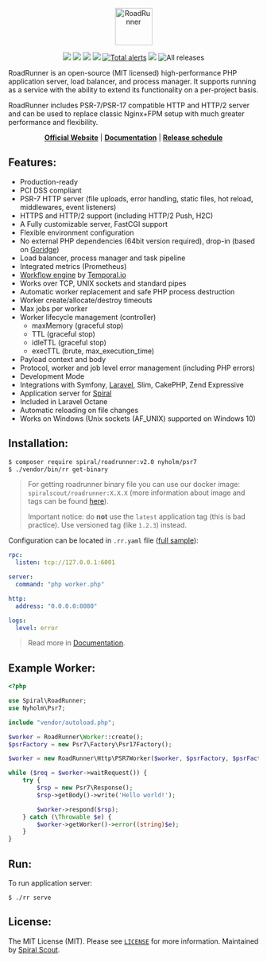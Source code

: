 <p align="center">
 <img src="https://user-images.githubusercontent.com/796136/50286124-6f7f3780-046f-11e9-9f45-e8fedd4f786d.png" height="75px" alt="RoadRunner">
</p>
<p align="center">
 <a href="https://github.com/spiral/roadrunner-binary/releases"><img src="https://img.shields.io/github/v/release/spiral/roadrunner-binary.svg?maxAge=30"></a>
	<a href="https://pkg.go.dev/github.com/spiral/roadrunner-binary/v2"><img src="https://godoc.org/github.com/spiral/roadrunner-binary/v2?status.svg"></a>
	<a href="https://github.com/spiral/roadrunner-binary/actions"><img src="https://github.com/spiral/roadrunner-binary/workflows/tests/badge.svg"></a>
	<a href="https://goreportcard.com/report/github.com/spiral/roadrunner-binary"><img src="https://goreportcard.com/badge/github.com/spiral/roadrunner-binary"></a>
	<a href="https://lgtm.com/projects/g/spiral/roadrunner-binary/alerts/"><img alt="Total alerts" src="https://img.shields.io/lgtm/alerts/g/spiral/roadrunner-binary.svg?logo=lgtm&logoWidth=18"/></a>
	<a href="https://discord.gg/TFeEmCs"><img src="https://img.shields.io/badge/discord-chat-magenta.svg"></a>
    <img alt="All releases" src="https://img.shields.io/github/downloads/spiral/roadrunner-binary/total">
</p>

RoadRunner is an open-source (MIT licensed) high-performance PHP application server, load balancer, and process manager.
It supports running as a service with the ability to extend its functionality on a per-project basis.

RoadRunner includes PSR-7/PSR-17 compatible HTTP and HTTP/2 server and can be used to replace classic Nginx+FPM setup
with much greater performance and flexibility.

<p align="center">
	<a href="https://roadrunner.dev/"><b>Official Website</b></a> |
	<a href="https://roadrunner.dev/docs"><b>Documentation</b></a> |
    <a href="https://github.com/orgs/spiral/projects/2"><b>Release schedule</b></a>
</p>

Features:
--------
- Production-ready
- PCI DSS compliant
- PSR-7 HTTP server (file uploads, error handling, static files, hot reload, middlewares, event listeners)
- HTTPS and HTTP/2 support (including HTTP/2 Push, H2C)
- A Fully customizable server, FastCGI support
- Flexible environment configuration
- No external PHP dependencies (64bit version required), drop-in (based on [Goridge](https://github.com/spiral/goridge))
- Load balancer, process manager and task pipeline
- Integrated metrics (Prometheus)
- [Workflow engine](https://github.com/temporalio/sdk-php) by [Temporal.io](https://temporal.io)
- Works over TCP, UNIX sockets and standard pipes
- Automatic worker replacement and safe PHP process destruction
- Worker create/allocate/destroy timeouts
- Max jobs per worker
- Worker lifecycle management (controller)
  - maxMemory (graceful stop)
  - TTL (graceful stop)
  - idleTTL (graceful stop)
  - execTTL (brute, max_execution_time)
- Payload context and body
- Protocol, worker and job level error management (including PHP errors)
- Development Mode
- Integrations with Symfony, [Laravel](https://github.com/spiral/roadrunner-laravel), Slim, CakePHP, Zend Expressive
- Application server for [Spiral](https://github.com/spiral/framework)
- Included in Laravel Octane
- Automatic reloading on file changes
- Works on Windows (Unix sockets (AF_UNIX) supported on Windows 10)

Installation:
--------

```bash
$ composer require spiral/roadrunner:v2.0 nyholm/psr7
$ ./vendor/bin/rr get-binary
```

> For getting roadrunner binary file you can use our docker image: `spiralscout/roadrunner:X.X.X` (more information about
> image and tags can be found [here](https://hub.docker.com/r/spiralscout/roadrunner/)).
>
> Important notice: do **not** use the `latest` application tag (this is bad practice). Use versioned tag (like `1.2.3`) instead.

Configuration can be located in `.rr.yaml`
file ([full sample](https://github.com/spiral/roadrunner/blob/master/.rr.yaml)):

```yaml
rpc:
  listen: tcp://127.0.0.1:6001

server:
  command: "php worker.php"

http:
  address: "0.0.0.0:8080"

logs:
  level: error
```

> Read more in [Documentation](https://roadrunner.dev/docs).

Example Worker:
--------

```php
<?php

use Spiral\RoadRunner;
use Nyholm\Psr7;

include "vendor/autoload.php";

$worker = RoadRunner\Worker::create();
$psrFactory = new Psr7\Factory\Psr17Factory();

$worker = new RoadRunner\Http\PSR7Worker($worker, $psrFactory, $psrFactory, $psrFactory);

while ($req = $worker->waitRequest()) {
    try {
        $rsp = new Psr7\Response();
        $rsp->getBody()->write('Hello world!');

        $worker->respond($rsp);
    } catch (\Throwable $e) {
        $worker->getWorker()->error((string)$e);
    }
}
```

Run:
----
To run application server:

```
$ ./rr serve
```

License:
--------
The MIT License (MIT). Please see [`LICENSE`](./LICENSE) for more information. Maintained
by [Spiral Scout](https://spiralscout.com).
